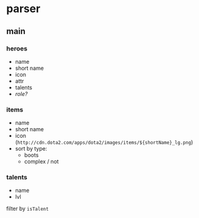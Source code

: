 # parser

## main 

### heroes
- name
- short name
- icon
- attr
- talents
- *role?*

### items
- name
- short name
- icon (`http://cdn.dota2.com/apps/dota2/images/items/${shortName}_lg.png`)
- sort by type:
    - boots
    - complex / not

### talents
- name
- lvl

filter by `isTalent`